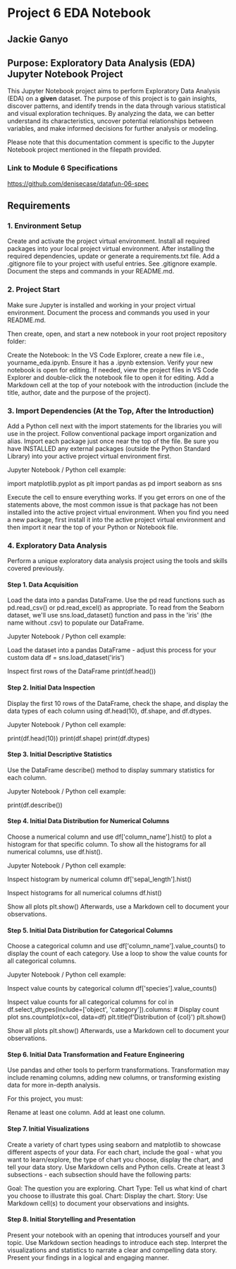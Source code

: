 # Project 6 EDA Notebook

## Jackie Ganyo

## Purpose: Exploratory Data Analysis (EDA) Jupyter Notebook Project

This Jupyter Notebook project aims to perform Exploratory Data Analysis (EDA) on a ______given______ dataset. The purpose of this project is to gain insights, discover patterns, and identify trends in the data through various statistical and visual exploration techniques. By analyzing the data, we can better understand its characteristics, uncover potential relationships between variables, and make informed decisions for further analysis or modeling.

Please note that this documentation comment is specific to the Jupyter Notebook project mentioned in the filepath provided.

### Link to Module 6 Specifications

<https://github.com/denisecase/datafun-06-spec>

## Requirements

### 1. Environment Setup

Create and activate the project virtual environment.
Install all required packages into your local project virtual environment.
After installing the required dependencies, update or generate a requirements.txt file.
Add a .gitignore file to your project with useful entries. See .gitignore example.
Document the steps and commands in your README.md.

### 2. Project Start

Make sure Jupyter is installed and working in your project virtual environment. Document the process and commands you used in your README.md.

Then create, open, and start a new notebook in your root project repository folder:

Create the Notebook: In the VS Code Explorer, create a new file i.e., yourname_eda.ipynb. Ensure it has a .ipynb extension.
Verify your new notebook is open for editing. If needed, view the project files in VS Code Explorer and double-click the notebook file to open it for editing.
Add a Markdown cell at the top of your notebook with the introduction (include the title, author, date and the purpose of the project).

### 3. Import Dependencies (At the Top, After the Introduction)

Add a Python cell next with the import statements for the libraries you will use in the project. Follow conventional package import organization and alias. Import each package just once near the top of the file. Be sure you have INSTALLED any external packages (outside the Python Standard Library) into your active project virtual environment first.

Jupyter Notebook / Python cell example:

import matplotlib.pyplot as plt
import pandas as pd
import seaborn as sns

Execute the cell to ensure everything works. If you get errors on one of the statements above, the most common issue is that package has not been installed into the active project virtual environment. When you find you need a new package, first install it into the active project virtual environment and then import it near the top of your Python or Notebook file.

### 4. Exploratory Data Analysis

Perform a unique exploratory data analysis project using the tools and skills covered previously.

#### Step 1. Data Acquisition

Load the data into a pandas DataFrame. Use the pd read functions such as pd.read_csv() or pd.read_excel() as appropriate. To read from the Seaborn dataset, we'll use sns.load_dataset() function and pass in the 'iris' (the name without .csv) to populate our DataFrame.

Jupyter Notebook / Python cell example:

Load the dataset into a pandas DataFrame - adjust this process for your custom data
df = sns.load_dataset('iris')

Inspect first rows of the DataFrame
print(df.head())

#### Step 2. Initial Data Inspection

Display the first 10 rows of the DataFrame, check the shape, and display the data types of each column using df.head(10), df.shape, and df.dtypes.

Jupyter Notebook / Python cell example:

print(df.head(10))
print(df.shape)
print(df.dtypes)

#### Step 3. Initial Descriptive Statistics

Use the DataFrame describe() method to display summary statistics for each column.

Jupyter Notebook / Python cell example:

print(df.describe())

#### Step 4. Initial Data Distribution for Numerical Columns

Choose a numerical column and use df['column_name'].hist() to plot a histogram for that specific column. To show all the histograms for all numerical columns, use df.hist().

Jupyter Notebook / Python cell example:

Inspect histogram by numerical column
df['sepal_length'].hist()

Inspect histograms for all numerical columns
df.hist()

Show all plots
plt.show()
Afterwards, use a Markdown cell to document your observations.

#### Step 5. Initial Data Distribution for Categorical Columns

Choose a categorical column and use df['column_name'].value_counts() to display the count of each category. Use a loop to show the value counts for all categorical columns.

Jupyter Notebook / Python cell example:

Inspect value counts by categorical column
df['species'].value_counts()

Inspect value counts for all categorical columns
for col in df.select_dtypes(include=['object', 'category']).columns:
    # Display count plot
    sns.countplot(x=col, data=df)
    plt.title(f'Distribution of {col}')
    plt.show()

Show all plots
plt.show()
Afterwards, use a Markdown cell to document your observations.

#### Step 6. Initial Data Transformation and Feature Engineering

Use pandas and other tools to perform transformations. Transformation may include renaming columns, adding new columns, or transforming existing data for more in-depth analysis.

For this project, you must:

Rename at least one column.
Add at least one column.

#### Step 7. Initial Visualizations

Create a variety of chart types using seaborn and matplotlib to showcase different aspects of your data. For each chart, include the goal - what you want to learn/explore, the type of chart you choose, display the chart, and tell your data story. Use Markdown cells and Python cells. Create at least 3 subsections - each subsection should have the following parts:

Goal: The question you are exploring.
Chart Type: Tell us what kind of chart you choose to illustrate this goal.
Chart: Display the chart.
Story: Use Markdown cell(s) to document your observations and insights.

#### Step 8. Initial Storytelling and Presentation

Present your notebook with an opening that introduces yourself and your topic. Use Markdown section headings to introduce each step. Interpret the visualizations and statistics to narrate a clear and compelling data story. Present your findings in a logical and engaging manner.
